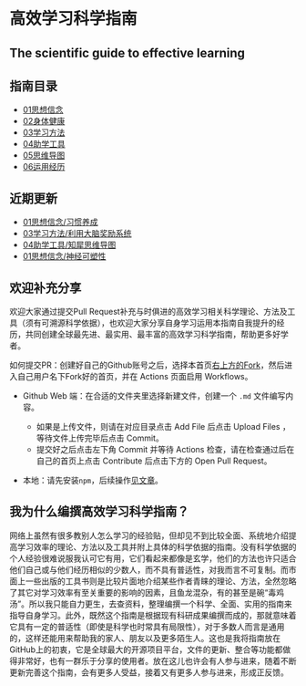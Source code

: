 # 高效学习科学指南

## The scientific guide to effective learning

## 指南目录

- [01思想信念](01思想信念.md)
- [02身体健康](02身体健康.md)
- [03学习方法](03学习方法.md)
- [04助学工具](04助学工具)
- [05思维导图](高效学习科学指南.png)
- [06运用经历](06运用经历)

## 近期更新
- [01思想信念/习惯养成](https://github.com/CALMCRAZY/The-scientific-guide-to-effective-learning/blob/main/01%E6%80%9D%E6%83%B3%E4%BF%A1%E5%BF%B5.md#%E4%B9%A0%E6%83%AF%E5%85%BB%E6%88%90)
- [03学习方法/利用大脑奖励系统](https://www.bilibili.com/video/BV1j34y1m7kk?spm_id_from=333.337.search-card.all.click&vd_source=4e555e6f43c6994fb0246eacaca5f544)
- [04助学工具/知犀思维导图](04助学工具/知犀思维导图.md)
- [01思想信念/神经可塑性](https://github.com/CALMCRAZY/The-scientific-guide-to-effective-learning/blob/main/01%E6%80%9D%E6%83%B3%E4%BF%A1%E5%BF%B5.md#%E7%A5%9E%E7%BB%8F%E5%8F%AF%E5%A1%91%E6%80%A7)

## 欢迎补充分享

欢迎大家通过提交Pull Request补充与时俱进的高效学习相关科学理论、方法及工具（须有可溯源科学依据），也欢迎大家分享自身学习运用本指南自我提升的经历，共同创建全球最先进、最实用、最丰富的高效学习科学指南，帮助更多好学者。

如何提交PR：创建好自己的Github账号之后，选择本首页[右上方的Fork](https://github.com/CALMCRAZY/The-scientific-guide-to-effective-learning/fork)，然后进入自己用户名下Fork好的首页，并在 Actions 页面启用 Workflows。

- Github Web 端：在合适的文件夹里选择新建文件，创建一个 `.md` 文件编写内容。
  - 如果是上传文件，则请在对应目录点击 Add File 后点击 Upload Files ，等待文件上传完毕后点击 Commit。
  - 提交好之后点击左下角 Commit 并等待 Actions 检查，请在检查通过后在自己的首页上点击 Contribute 后点击下方的 Open Pull Request。

- 本地：请先安装`npm`，后续操作[见文章](https://chinese.freecodecamp.org/news/how-to-make-your-first-pull-request-on-github/)。

## 我为什么编撰高效学习科学指南？

网络上虽然有很多教别人怎么学习的经验贴，但却见不到比较全面、系统地介绍提高学习效率的理论、方法以及工具并附上具体的科学依据的指南。没有科学依据的个人经验很难说服我认可它有用，它们看起来都像是玄学，他们的方法也许只适合他们自己或与他们经历相似的少数人，而不具有普适性，对我而言不可复制。而市面上一些出版的工具书则是比较片面地介绍某些作者青睐的理论、方法，全然忽略了其它对学习效率有至关重要的影响的因素，且鱼龙混杂，有的甚至是碗“毒鸡汤”。所以我只能自力更生，去查资料，整理编撰一个科学、全面、实用的指南来指导自身学习。此外，既然这个指南是根据现有科研成果编撰而成的，那就意味着它具有一定的普适性（即使是科学也时常具有局限性），对于多数人而言是通用的，这样还能用来帮助我的家人、朋友以及更多陌生人。这也是我将指南放在GitHub上的初衷，它是全球最大的开源项目平台，文件的更新、整合等功能都做得非常好，也有一群乐于分享的使用者。放在这儿也许会有人参与进来，随着不断更新完善这个指南，会有更多人受益，接着又有更多人参与进来，形成正反馈。
